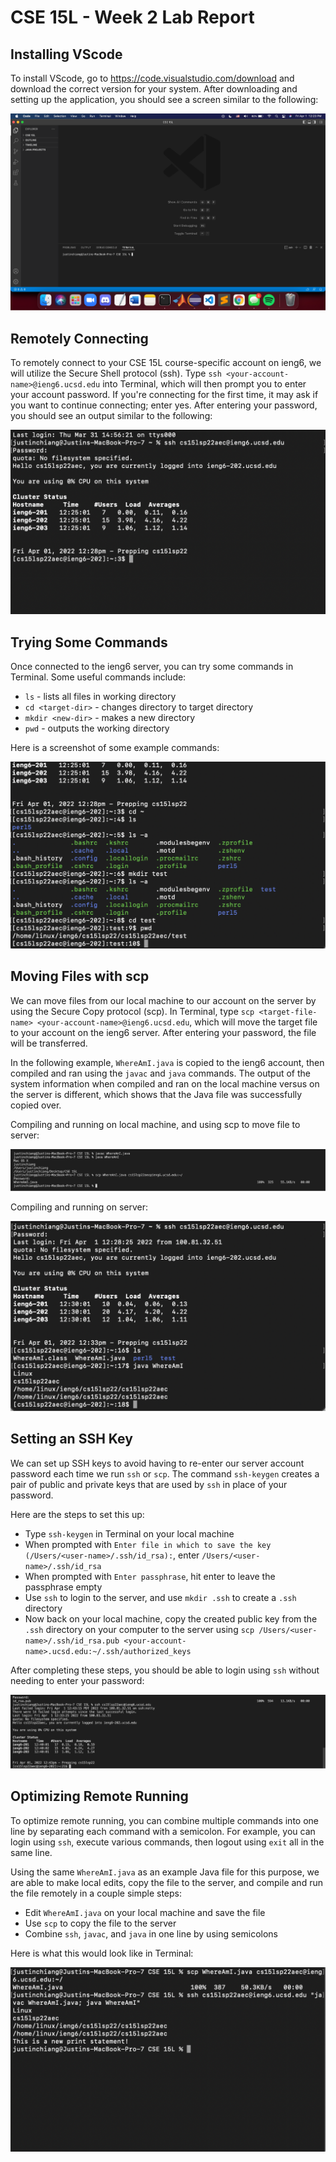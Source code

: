 # CSE 15L - Week 2 Lab Report

## Installing VScode
To install VScode, go to https://code.visualstudio.com/download and download the correct version for your system. After downloading and setting up the application, you should see a screen similar to the following:

![VScode screen](/assets/week-2-images/image1.png)

## Remotely Connecting
To remotely connect to your CSE 15L course-specific account on ieng6, we will utilize the Secure Shell protocol (ssh). Type `ssh <your-account-name>@ieng6.ucsd.edu` into Terminal, which will then prompt you to enter your account password. If you're connecting for the first time, it may ask if you want to continue connecting; enter yes. After entering your password, you should see an output similar to the following:

![SSH output](/assets/week-2-images/image2.png)

## Trying Some Commands
Once connected to the ieng6 server, you can try some commands in Terminal. Some useful commands include:

* `ls` - lists all files in working directory
* `cd <target-dir>` - changes directory to target directory
* `mkdir <new-dir>` - makes a new directory
* `pwd` - outputs the working directory

Here is a screenshot of some example commands:

![Trying commands output](/assets/week-2-images/image3.png)

## Moving Files with scp
We can move files from our local machine to our account on the server by using the Secure Copy protocol (scp). In Terminal, type `scp <target-file-name> <your-account-name>@ieng6.ucsd.edu`, which will move the target file to your account on the ieng6 server. After entering your password, the file will be transferred.

In the following example, `WhereAmI.java` is copied to the ieng6 account, then compiled and ran using the `javac` and `java` commands. The output of the system information when compiled and ran on the local machine versus on the server is different, which shows that the Java file was successfully copied over.

Compiling and running on local machine, and using scp to move file to server:

![Running locally and SCP command](/assets/week-2-images/image4.png)

Compiling and running on server:

![Running on server](/assets/week-2-images/image5.png)

## Setting an SSH Key
We can set up SSH keys to avoid having to re-enter our server account password each time we run `ssh` or `scp`. The command `ssh-keygen` creates a pair of public and private keys that are used by `ssh` in place of your password.

Here are the steps to set this up:
* Type `ssh-keygen` in Terminal on your local machine
* When prompted with `Enter file in which to save the key (/Users/<user-name>/.ssh/id_rsa):`, enter `/Users/<user-name>/.ssh/id_rsa`
* When prompted with `Enter passphrase`, hit enter to leave the passphrase empty
* Use `ssh` to login to the server, and use `mkdir .ssh` to create a `.ssh` directory
* Now back on your local machine, copy the created public key from the `.ssh` directory on your computer to the server using `scp /Users/<user-name>/.ssh/id_rsa.pub <your-account-name>.ucsd.edu:~/.ssh/authorized_keys`

After completing these steps, you should be able to login using `ssh` without needing to enter your password:

![SSH key login](/assets/week-2-images/image6.png)

## Optimizing Remote Running
To optimize remote running, you can combine multiple commands into one line by separating each command with a semicolon. For example, you can login using `ssh`, execute various commands, then logout using `exit` all in the same line.

Using the same `WhereAmI.java` as an example Java file for this purpose, we are able to make local edits, copy the file to the server, and compile and run the file remotely in a couple simple steps:
* Edit `WhereAmI.java` on your local machine and save the file
* Use `scp` to copy the file to the server
* Combine `ssh`, `javac`, and `java` in one line by using semicolons

Here is what this would look like in Terminal:

![Optimized remote running](/assets/week-2-images/image7.png)